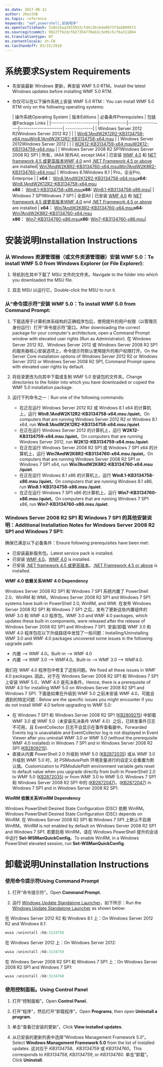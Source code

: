 ```yaml
---
ms.date: 2017-06-12
author: JKeithB
ms.topic: reference
keywords: "wmf,powershell,安装程序"
ms.openlocfilehash: 510e1baa2933932cfd4c3bcb4e0973f3eb8095f3
ms.sourcegitcommit: 99227f62dcf827354770eb2c3e95c5cf6a3118b4
ms.translationtype: HT
ms.contentlocale: zh-CN
ms.lasthandoff: 03/15/2018
---
```

# <a name="system-requirements"></a><span data-ttu-id="e0142-102">系统要求</span><span class="sxs-lookup"><span data-stu-id="e0142-102">System Requirements</span></span>

- <span data-ttu-id="e0142-103">先安装最新 Windows 更新，再安装 WMF 5.0 RTM。</span><span class="sxs-lookup"><span data-stu-id="e0142-103">Install the latest Windows updates before installing WMF 5.0 RTM.</span></span>
- <span data-ttu-id="e0142-104">你仅可以在以下操作系统上安装 WMF 5.0 RTM：</span><span class="sxs-lookup"><span data-stu-id="e0142-104">You can install WMF 5.0 RTM only on the following operating systems:</span></span>

    | <span data-ttu-id="e0142-105">操作系统</span><span class="sxs-lookup"><span data-stu-id="e0142-105">Operating System</span></span>       | <span data-ttu-id="e0142-106">版本</span><span class="sxs-lookup"><span data-stu-id="e0142-106">Editions</span></span>         | <span data-ttu-id="e0142-107">必备条件</span><span class="sxs-lookup"><span data-stu-id="e0142-107">Prerequisites</span></span>        |  <span data-ttu-id="e0142-108">包链接</span><span class="sxs-lookup"><span data-stu-id="e0142-108">Package Links</span></span> |
    |------------------------|--------------|------------------|----------------------| --------------|
    | <span data-ttu-id="e0142-109">Windows Server 2012 R2</span><span class="sxs-lookup"><span data-stu-id="e0142-109">Windows Server 2012 R2</span></span> |  |  | [<span data-ttu-id="e0142-110">Win8.1AndW2K12R2-KB3134758-x64.msu</span><span class="sxs-lookup"><span data-stu-id="e0142-110">Win8.1AndW2K12R2-KB3134758-x64.msu</span></span>](http://go.microsoft.com/fwlink/?LinkId=717507) |
    | <span data-ttu-id="e0142-111">Windows Server 2012</span><span class="sxs-lookup"><span data-stu-id="e0142-111">Windows Server 2012</span></span>    |  |  | [<span data-ttu-id="e0142-112">W2K12-KB3134759-x64.msu</span><span class="sxs-lookup"><span data-stu-id="e0142-112">W2K12-KB3134759-x64.msu</span></span>](http://go.microsoft.com/fwlink/?LinkId=717506) |
    | <span data-ttu-id="e0142-113">Windows Server 2008 R2 SP1</span><span class="sxs-lookup"><span data-stu-id="e0142-113">Windows Server 2008 R2 SP1</span></span> | <span data-ttu-id="e0142-114">所有，IA64 除外</span><span class="sxs-lookup"><span data-stu-id="e0142-114">All, except IA64</span></span> | <span data-ttu-id="e0142-115">已安装 [WMF 4.0](http://www.microsoft.com/en-us/download/details.aspx?id=40855) 和 [ NET framework 4.5 或更高版本](https://msdn.microsoft.com/library/5a4x27ek.aspx)</span><span class="sxs-lookup"><span data-stu-id="e0142-115">[WMF 4.0](http://www.microsoft.com/en-us/download/details.aspx?id=40855) and [.NET Framework 4.5 or above](https://msdn.microsoft.com/library/5a4x27ek.aspx) are installed</span></span>| [<span data-ttu-id="e0142-116">Win7AndW2K8R2-KB3134760-x64.msu</span><span class="sxs-lookup"><span data-stu-id="e0142-116">Win7AndW2K8R2-KB3134760-x64.msu</span></span>](http://go.microsoft.com/fwlink/?LinkId=717504)|
    | <span data-ttu-id="e0142-117">Windows 8.1</span><span class="sxs-lookup"><span data-stu-id="e0142-117">Windows 8.1</span></span> | <span data-ttu-id="e0142-118">Pro，企业</span><span class="sxs-lookup"><span data-stu-id="e0142-118">Pro, Enterprise</span></span> | | <span data-ttu-id="e0142-119">**x64：**  [Win8.1AndW2K12R2-KB3134758-x64.msu](http://go.microsoft.com/fwlink/?LinkId=717507)</span><span class="sxs-lookup"><span data-stu-id="e0142-119">**x64:**  [Win8.1AndW2K12R2-KB3134758-x64.msu](http://go.microsoft.com/fwlink/?LinkId=717507)</span></span> </br> <span data-ttu-id="e0142-120">**x86：**  [Win8.1-KB3134758-x86.msu](http://go.microsoft.com/fwlink/?LinkID=717963)</span><span class="sxs-lookup"><span data-stu-id="e0142-120">**x86:**  [Win8.1-KB3134758-x86.msu](http://go.microsoft.com/fwlink/?LinkID=717963)</span></span>|
    | <span data-ttu-id="e0142-121">Windows 7 SP1</span><span class="sxs-lookup"><span data-stu-id="e0142-121">Windows 7 SP1</span></span> | <span data-ttu-id="e0142-122">全部</span><span class="sxs-lookup"><span data-stu-id="e0142-122">All</span></span> | <span data-ttu-id="e0142-123">已安装 [WMF 4.0](http://www.microsoft.com/en-us/download/details.aspx?id=40855) 和 [ NET framework 4.5 或更高版本](https://msdn.microsoft.com/library/5a4x27ek.aspx)</span><span class="sxs-lookup"><span data-stu-id="e0142-123">[WMF 4.0](http://www.microsoft.com/en-us/download/details.aspx?id=40855) and [.NET Framework 4.5 or above](https://msdn.microsoft.com/library/5a4x27ek.aspx) are installed</span></span> | <span data-ttu-id="e0142-124">**x64：**  [Win7AndW2K8R2-KB3134760-x64.msu](http://go.microsoft.com/fwlink/?LinkId=717504)</span><span class="sxs-lookup"><span data-stu-id="e0142-124">**x64:**  [Win7AndW2K8R2-KB3134760-x64.msu](http://go.microsoft.com/fwlink/?LinkId=717504)</span></span>  </br> <span data-ttu-id="e0142-125">**x86：**  [Win7-KB3134760-x86.msu](http://go.microsoft.com/fwlink/?LinkID=717962)</span><span class="sxs-lookup"><span data-stu-id="e0142-125">**x86:**  [Win7-KB3134760-x86.msu](http://go.microsoft.com/fwlink/?LinkID=717962)</span></span>|

# <a name="installation-instructions"></a><span data-ttu-id="e0142-126">安装说明</span><span class="sxs-lookup"><span data-stu-id="e0142-126">Installation Instructions</span></span>

### <a name="to-install-wmf-50-from-windows-explorer-or-file-explorer"></a><span data-ttu-id="e0142-127">从 Windows 资源管理器（或文件资源管理器）安装 WMF 5.0：</span><span class="sxs-lookup"><span data-stu-id="e0142-127">To install WMF 5.0 from Windows Explorer (or File Explorer):</span></span>

1. <span data-ttu-id="e0142-128">导航到在其中下载了 MSU 文件的文件夹。</span><span class="sxs-lookup"><span data-stu-id="e0142-128">Navigate to the folder into which you downloaded the MSU file.</span></span>

2. <span data-ttu-id="e0142-129">双击 MSU 以运行它。</span><span class="sxs-lookup"><span data-stu-id="e0142-129">Double-click the MSU to run it.</span></span>

### <a name="to-install-wmf-50-from-command-prompt"></a><span data-ttu-id="e0142-130">从“命令提示符”安装 WMF 5.0：</span><span class="sxs-lookup"><span data-stu-id="e0142-130">To install WMF 5.0 from Command Prompt:</span></span>

1. <span data-ttu-id="e0142-131">下载适用于计算机体系结构的正确程序包后，使用提升的用户权限（以管理员身份运行）打开“命令提示符”窗口。</span><span class="sxs-lookup"><span data-stu-id="e0142-131">After downloading the correct package for your computer's architecture, open a Command Prompt window with elevated user rights (Run as Administrator).</span></span> <span data-ttu-id="e0142-132">在 Windows Server 2012 R2、Windows Server 2012 或 Windows Server 2008 R2 SP1 的服务器核心安装选项上，命令提示符默认使用提升的用户权限打开。</span><span class="sxs-lookup"><span data-stu-id="e0142-132">On the Server Core installation options of Windows Server 2012 R2 or Windows Server 2012 or Windows Server 2008 R2 SP1, Command Prompt opens with elevated user rights by default.</span></span>

2. <span data-ttu-id="e0142-133">将目录更改为向其中下载或复制 WMF 5.0 安装包的文件夹。</span><span class="sxs-lookup"><span data-stu-id="e0142-133">Change directories to the folder into which you have downloaded or copied the WMF 5.0 installation package.</span></span>

3. <span data-ttu-id="e0142-134">运行下列命令之一：</span><span class="sxs-lookup"><span data-stu-id="e0142-134">Run one of the following commands:</span></span>
    - <span data-ttu-id="e0142-135">在正在运行 Windows Server 2012 R2 或 Windows 8.1 x64 的计算机上，运行 **Win8.1AndW2K12R2-KB3134758-x64.msu /quiet**。</span><span class="sxs-lookup"><span data-stu-id="e0142-135">On computers that are running Windows Server 2012 R2 or Windows 8.1 x64, run **Win8.1AndW2K12R2-KB3134758-x64.msu /quiet**.</span></span>
    - <span data-ttu-id="e0142-136">在正在运行 Windows Server 2012 的计算机上，运行 **W2K12-KB3134759-x64.msu /quiet**。</span><span class="sxs-lookup"><span data-stu-id="e0142-136">On computers that are running Windows Server 2012, run **W2K12-KB3134759-x64.msu /quiet**.</span></span>
    - <span data-ttu-id="e0142-137">在正在运行 Windows Server 2008 R2 SP1 或 Windows 7 SP1 x64 的计算机上，运行 **Win7AndW2K8R2-KB3134760-x64.msu /quiet**。</span><span class="sxs-lookup"><span data-stu-id="e0142-137">On computers that are running Windows Server 2008 R2 SP1 or Windows 7 SP1 x64, run **Win7AndW2K8R2-KB3134760-x64.msu /quiet**.</span></span>
    - <span data-ttu-id="e0142-138">在正在运行 Windows 8.1 x86 的计算机上，运行 **Win8.1-KB3134758-x86.msu /quiet**。</span><span class="sxs-lookup"><span data-stu-id="e0142-138">On computers that are running Windows 8.1 x86, run **Win8.1-KB3134758-x86.msu /quiet**.</span></span>
    - <span data-ttu-id="e0142-139">在正在运行 Windows 7 SP1 x86 的计算机上，运行 **Win7-KB3134760-x86.msu /quiet**。</span><span class="sxs-lookup"><span data-stu-id="e0142-139">On computers that are running Windows 7 SP1 x86, run **Win7-KB3134760-x86.msu /quiet**.</span></span>

### <a name="additional-installation-notes-for-windows-server-2008-r2-sp1-and-windows-7-sp1"></a><span data-ttu-id="e0142-140">Windows Server 2008 R2 SP1 和 Windows 7 SP1 的其他安装说明：</span><span class="sxs-lookup"><span data-stu-id="e0142-140">Additional Installation Notes for Windows Server 2008 R2 SP1 and Windows 7 SP1:</span></span>

<span data-ttu-id="e0142-141">确保已满足以下必备条件：</span><span class="sxs-lookup"><span data-stu-id="e0142-141">Ensure following prerequisites have been met:</span></span>
- <span data-ttu-id="e0142-142">已安装最新服务包。</span><span class="sxs-lookup"><span data-stu-id="e0142-142">Latest service pack is installed.</span></span>
- <span data-ttu-id="e0142-143">已安装 [WMF 4.0](http://www.microsoft.com/en-us/download/details.aspx?id=40855)。</span><span class="sxs-lookup"><span data-stu-id="e0142-143">[WMF 4.0](http://www.microsoft.com/en-us/download/details.aspx?id=40855) is installed.</span></span>
- <span data-ttu-id="e0142-144">已安装 [.NET framework 4.5 或更高版本](https://msdn.microsoft.com/library/5a4x27ek.aspx)。</span><span class="sxs-lookup"><span data-stu-id="e0142-144">[.NET Framework 4.5 or above](https://msdn.microsoft.com/library/5a4x27ek.aspx) is installed.</span></span>

<span data-ttu-id="e0142-145">**WMF 4.0 依赖关系**</span><span class="sxs-lookup"><span data-stu-id="e0142-145">**WMF 4.0 Dependency**</span></span>

<span data-ttu-id="e0142-146">Windows Server 2008 R2 SP1 和 Windows 7 SP1 系统内置了 PowerShell 2.0、WinRM 和 WMI。</span><span class="sxs-lookup"><span data-stu-id="e0142-146">Windows Server 2008 R2 SP1 and Windows 7 SP1 systems have built-in PowerShell 2.0, WinRM, and WMI.</span></span> <span data-ttu-id="e0142-147">在发布 Windows Server 2008 R2 SP1 和 Windows 7 SP1 之后，发布了更新这些内置组件的 WMF 3.0 和 WMF 4.0 程序包。</span><span class="sxs-lookup"><span data-stu-id="e0142-147">WMF 3.0 and WMF 4.0 packages, which updates these built-in components, were released after the release of Windows Server 2008 R2 SP1 and Windows 7 SP1.</span></span> <span data-ttu-id="e0142-148">安装/卸载 WMF 3.0 和 WMF 4.0 程序包在以下升级路径中发现了一些问题：</span><span class="sxs-lookup"><span data-stu-id="e0142-148">Installing/Uninstalling WMF 3.0 and WMF 4.0 packages uncovered some issues in the following upgrade path:</span></span>

- <span data-ttu-id="e0142-149">内置 --> WMF 4.0。</span><span class="sxs-lookup"><span data-stu-id="e0142-149">Built-in --> WMF 4.0</span></span>
- <span data-ttu-id="e0142-150">内置 --> WMF 3.0 --> WMF4.0。</span><span class="sxs-lookup"><span data-stu-id="e0142-150">Built-in --> WMF 3.0 --> WMF4.0.</span></span> 

<span data-ttu-id="e0142-151">我们在 WMF 4.0 程序包中修复了这些问题。</span><span class="sxs-lookup"><span data-stu-id="e0142-151">We fixed all these issues in WMF 4.0 packages.</span></span> <span data-ttu-id="e0142-152">因此，对于在 Windows Server 2008 R2 SP1 和 Windows 7 SP1 上安装 WMF 5.0，WMF 4.0 是先决条件。</span><span class="sxs-lookup"><span data-stu-id="e0142-152">Hence, there is a prerequisite of WMF 4.0 for installing WMF 5.0 on Windows Server 2008 R2 SP1 and Windows 7 SP1.</span></span> <span data-ttu-id="e0142-153">下面是如果在升级到 WMF 5.0 之前未安装 WMF 4.0，可能会遇到的特定问题：</span><span class="sxs-lookup"><span data-stu-id="e0142-153">Below are the specific issues you might encounter if you do not install WMF 4.0 before upgrading to WMF 5.0:</span></span>

- <span data-ttu-id="e0142-154">在 Windows 7 SP1 和 Windows Server 2008 R2 SP1 ([KB2809215](https://support.microsoft.com/en-us/kb/2809215)) 中卸载 WMF 3.0 或 WMF 5.0（未安装先决条件 WMF 4.0）之后，已转发事件日志不可用，且 EventCollector 日志不会显示在事件查看器中。</span><span class="sxs-lookup"><span data-stu-id="e0142-154">Forwarded Events log is unavailable and EventCollector log is not displayed in Event Viewer after you uninstall WMF 3.0 or WMF 5.0 (without the prerequisite WMF 4.0 installed) in Windows 7 SP1 and in Windows Server 2008 R2 SP1 ([KB2809215](https://support.microsoft.com/en-us/kb/2809215)).</span></span>
- <span data-ttu-id="e0142-155">直接从内置 PowerShell 2.0 升级到 WMF 5.0 ([KB2872035](https://support.microsoft.com/en-us/kb/2872035)) 或从 WMF 3.0 升级到 WMF 5.0 时，对 *PSModulePath* 环境变量进行的自定义会重置为默认值。</span><span class="sxs-lookup"><span data-stu-id="e0142-155">Customization to *PSModulePath* environment variable gets reset to default value when you upgrade directly from built-in PowerShell 2.0 to WMF 5.0 ([KB2872035](https://support.microsoft.com/en-us/kb/2872035)) or from WMF 3.0 to WMF 5.0.</span></span> <span data-ttu-id="e0142-156">Windows 7 SP1 和 Windows Server 2008 R2 SP1 中的 ([KB2872047](https://support.microsoft.com/en-us/kb/2872047))。</span><span class="sxs-lookup"><span data-stu-id="e0142-156">([KB2872047](https://support.microsoft.com/en-us/kb/2872047)) in Windows 7 SP1 and in Windows Server 2008 R2 SP1.</span></span>

<span data-ttu-id="e0142-157">**WinRM 依赖关系**</span><span class="sxs-lookup"><span data-stu-id="e0142-157">**WinRM Dependency**</span></span>

<span data-ttu-id="e0142-158">Windows PowerShell Desired State Configuration (DSC) 依赖 WinRM。</span><span class="sxs-lookup"><span data-stu-id="e0142-158">Windows PowerShell Desired State Configuration (DSC) depends on WinRM.</span></span> <span data-ttu-id="e0142-159">在 Windows Server 2008 R2 SP1 和 Windows 7 SP1 上默认不启用 WinRM。</span><span class="sxs-lookup"><span data-stu-id="e0142-159">WinRM is not enabled by default on Windows Server 2008 R2 SP1 and Windows 7 SP1.</span></span> <span data-ttu-id="e0142-160">若要启用 WinRM，请在 Windows PowerShell 提升的会话中运行 **Set-WSManQuickConfig**。</span><span class="sxs-lookup"><span data-stu-id="e0142-160">To enable WinRM, in a Windows PowerShell elevated session, run **Set-WSManQuickConfig**.</span></span>

# <a name="uninstallation-instructions"></a><span data-ttu-id="e0142-161">卸载说明</span><span class="sxs-lookup"><span data-stu-id="e0142-161">Uninstallation Instructions</span></span>

### <a name="using-command-prompt"></a><span data-ttu-id="e0142-162">使用命令提示符</span><span class="sxs-lookup"><span data-stu-id="e0142-162">Using Command Prompt</span></span>

1.  <span data-ttu-id="e0142-163">打开“命令提示符”。</span><span class="sxs-lookup"><span data-stu-id="e0142-163">Open **Command Prompt.**</span></span>

2.  <span data-ttu-id="e0142-164">运行 [Windows Update Standalone Launcher](https://support.microsoft.com/en-us/kb/934307)，如下所示：</span><span class="sxs-lookup"><span data-stu-id="e0142-164">Run the [Windows Update Standalone Launcher](https://support.microsoft.com/en-us/kb/934307) as shown below:</span></span>

<span data-ttu-id="e0142-165">在 Windows Server 2012 R2 和 Windows 8.1 上：</span><span class="sxs-lookup"><span data-stu-id="e0142-165">On Windows Server 2012 R2 and Windows 8.1:</span></span>
```powershell
wusa /uninstall /kb:3134758
```
<span data-ttu-id="e0142-166">在 Windows Server 2012 上：</span><span class="sxs-lookup"><span data-stu-id="e0142-166">On Windows Server 2012:</span></span>
```powershell
wusa /uninstall /kb:3134759
```
<span data-ttu-id="e0142-167">在 Windows Server 2008 R2 SP1 和 Windows 7 SP1 上：</span><span class="sxs-lookup"><span data-stu-id="e0142-167">On Windows Server 2008 R2 SP1 and Windows 7 SP1:</span></span>
```powershell
wusa /uninstall /kb:3134760
```

### <a name="using-control-panel"></a><span data-ttu-id="e0142-168">使用控制面板。</span><span class="sxs-lookup"><span data-stu-id="e0142-168">Using Control Panel</span></span>

1.  <span data-ttu-id="e0142-169">打开“控制面板”。</span><span class="sxs-lookup"><span data-stu-id="e0142-169">Open **Control Panel.**</span></span>

2.  <span data-ttu-id="e0142-170">打开“程序”，然后打开“卸载程序”。</span><span class="sxs-lookup"><span data-stu-id="e0142-170">Open **Programs**, then open **Uninstall a program.**</span></span>

3.  <span data-ttu-id="e0142-171">单击“查看已安装的更新”。</span><span class="sxs-lookup"><span data-stu-id="e0142-171">Click **View installed updates.**</span></span>

4.  <span data-ttu-id="e0142-172">从已安装的更新列表中选择“Windows Management Framework 5.0”。</span><span class="sxs-lookup"><span data-stu-id="e0142-172">Select **Windows Management Framework 5.0** from the list of installed updates.</span></span> <span data-ttu-id="e0142-173">这对应于 *KB3134758*、*KB3134759* 或 *KB3134760*。</span><span class="sxs-lookup"><span data-stu-id="e0142-173">This corresponds to *KB3134758*, *KB3134759*, or *KB3134760*.</span></span> <span data-ttu-id="e0142-174">单击“卸载”。</span><span class="sxs-lookup"><span data-stu-id="e0142-174">Click **Uninstall.**</span></span>

